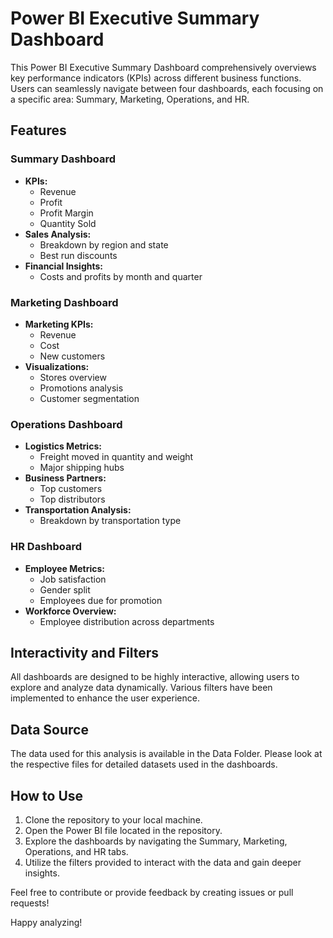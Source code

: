 # Power BI Executive Summary Dashboard

This Power BI Executive Summary Dashboard comprehensively overviews key performance indicators (KPIs) across different business functions. Users can seamlessly navigate between four dashboards, each focusing on a specific area: Summary, Marketing, Operations, and HR.

## Features

### Summary Dashboard
- **KPIs:**
  - Revenue
  - Profit
  - Profit Margin
  - Quantity Sold
- **Sales Analysis:**
  - Breakdown by region and state
  - Best run discounts
- **Financial Insights:**
  - Costs and profits by month and quarter

### Marketing Dashboard
- **Marketing KPIs:**
  - Revenue
  - Cost
  - New customers
- **Visualizations:**
  - Stores overview
  - Promotions analysis
  - Customer segmentation

### Operations Dashboard
- **Logistics Metrics:**
  - Freight moved in quantity and weight
  - Major shipping hubs
- **Business Partners:**
  - Top customers
  - Top distributors
- **Transportation Analysis:**
  - Breakdown by transportation type

### HR Dashboard
- **Employee Metrics:**
  - Job satisfaction
  - Gender split
  - Employees due for promotion
- **Workforce Overview:**
  - Employee distribution across departments

## Interactivity and Filters

All dashboards are designed to be highly interactive, allowing users to explore and analyze data dynamically. Various filters have been implemented to enhance the user experience.

## Data Source

The data used for this analysis is available in the Data Folder. Please look at the respective files for detailed datasets used in the dashboards.

## How to Use

1. Clone the repository to your local machine.
2. Open the Power BI file located in the repository.
3. Explore the dashboards by navigating the Summary, Marketing, Operations, and HR tabs.
4. Utilize the filters provided to interact with the data and gain deeper insights.

Feel free to contribute or provide feedback by creating issues or pull requests!

Happy analyzing!
